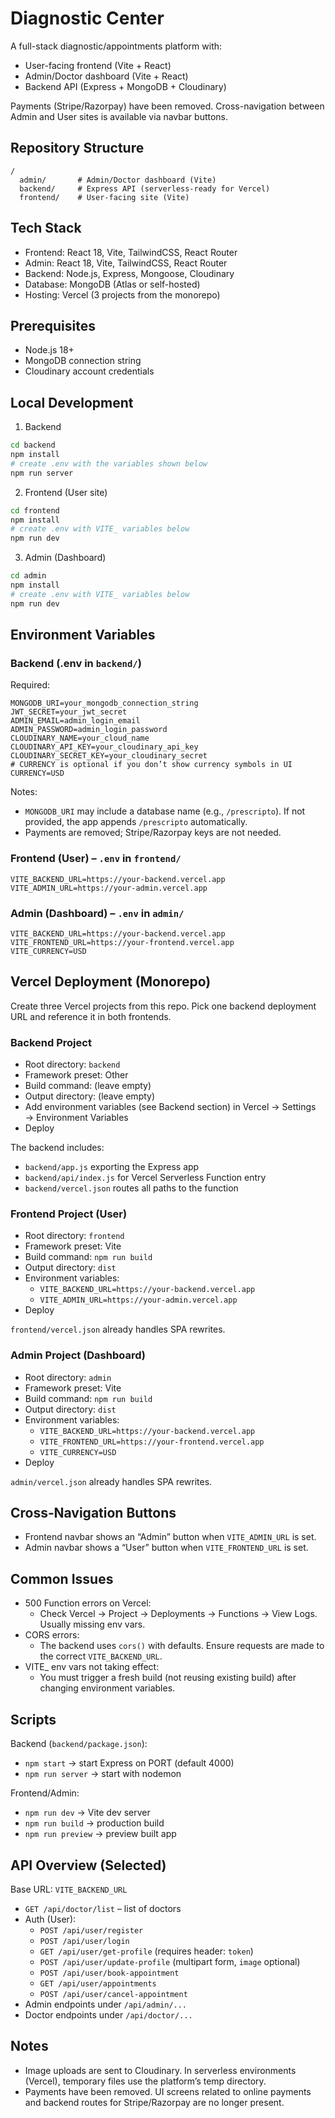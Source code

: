 # Diagnostic Center

A full-stack diagnostic/appointments platform with:
- User-facing frontend (Vite + React)
- Admin/Doctor dashboard (Vite + React)
- Backend API (Express + MongoDB + Cloudinary)

Payments (Stripe/Razorpay) have been removed. Cross-navigation between Admin and User sites is available via navbar buttons.

## Repository Structure

```
/
  admin/       # Admin/Doctor dashboard (Vite)
  backend/     # Express API (serverless-ready for Vercel)
  frontend/    # User-facing site (Vite)
```

## Tech Stack
- Frontend: React 18, Vite, TailwindCSS, React Router
- Admin: React 18, Vite, TailwindCSS, React Router
- Backend: Node.js, Express, Mongoose, Cloudinary
- Database: MongoDB (Atlas or self-hosted)
- Hosting: Vercel (3 projects from the monorepo)

## Prerequisites
- Node.js 18+
- MongoDB connection string
- Cloudinary account credentials

## Local Development

1) Backend
```bash
cd backend
npm install
# create .env with the variables shown below
npm run server
```

2) Frontend (User site)
```bash
cd frontend
npm install
# create .env with VITE_ variables below
npm run dev
```

3) Admin (Dashboard)
```bash
cd admin
npm install
# create .env with VITE_ variables below
npm run dev
```

## Environment Variables

### Backend (.env in `backend/`)
Required:
```
MONGODB_URI=your_mongodb_connection_string
JWT_SECRET=your_jwt_secret
ADMIN_EMAIL=admin_login_email
ADMIN_PASSWORD=admin_login_password
CLOUDINARY_NAME=your_cloud_name
CLOUDINARY_API_KEY=your_cloudinary_api_key
CLOUDINARY_SECRET_KEY=your_cloudinary_secret
# CURRENCY is optional if you don’t show currency symbols in UI
CURRENCY=USD
```

Notes:
- `MONGODB_URI` may include a database name (e.g., `/prescripto`). If not provided, the app appends `/prescripto` automatically.
- Payments are removed; Stripe/Razorpay keys are not needed.

### Frontend (User) – `.env` in `frontend/`
```
VITE_BACKEND_URL=https://your-backend.vercel.app
VITE_ADMIN_URL=https://your-admin.vercel.app
```

### Admin (Dashboard) – `.env` in `admin/`
```
VITE_BACKEND_URL=https://your-backend.vercel.app
VITE_FRONTEND_URL=https://your-frontend.vercel.app
VITE_CURRENCY=USD
```

## Vercel Deployment (Monorepo)
Create three Vercel projects from this repo. Pick one backend deployment URL and reference it in both frontends.

### Backend Project
- Root directory: `backend`
- Framework preset: Other
- Build command: (leave empty)
- Output directory: (leave empty)
- Add environment variables (see Backend section) in Vercel → Settings → Environment Variables
- Deploy

The backend includes:
- `backend/app.js` exporting the Express app
- `backend/api/index.js` for Vercel Serverless Function entry
- `backend/vercel.json` routes all paths to the function

### Frontend Project (User)
- Root directory: `frontend`
- Framework preset: Vite
- Build command: `npm run build`
- Output directory: `dist`
- Environment variables:
  - `VITE_BACKEND_URL=https://your-backend.vercel.app`
  - `VITE_ADMIN_URL=https://your-admin.vercel.app`
- Deploy

`frontend/vercel.json` already handles SPA rewrites.

### Admin Project (Dashboard)
- Root directory: `admin`
- Framework preset: Vite
- Build command: `npm run build`
- Output directory: `dist`
- Environment variables:
  - `VITE_BACKEND_URL=https://your-backend.vercel.app`
  - `VITE_FRONTEND_URL=https://your-frontend.vercel.app`
  - `VITE_CURRENCY=USD`
- Deploy

`admin/vercel.json` already handles SPA rewrites.

## Cross‑Navigation Buttons
- Frontend navbar shows an “Admin” button when `VITE_ADMIN_URL` is set.
- Admin navbar shows a “User” button when `VITE_FRONTEND_URL` is set.

## Common Issues
- 500 Function errors on Vercel:
  - Check Vercel → Project → Deployments → Functions → View Logs. Usually missing env vars.
- CORS errors:
  - The backend uses `cors()` with defaults. Ensure requests are made to the correct `VITE_BACKEND_URL`.
- VITE_ env vars not taking effect:
  - You must trigger a fresh build (not reusing existing build) after changing environment variables.

## Scripts
Backend (`backend/package.json`):
- `npm start` → start Express on PORT (default 4000)
- `npm run server` → start with nodemon

Frontend/Admin:
- `npm run dev` → Vite dev server
- `npm run build` → production build
- `npm run preview` → preview built app

## API Overview (Selected)
Base URL: `VITE_BACKEND_URL`

- `GET /api/doctor/list` – list of doctors
- Auth (User):
  - `POST /api/user/register`
  - `POST /api/user/login`
  - `GET /api/user/get-profile` (requires header: `token`)
  - `POST /api/user/update-profile` (multipart form, `image` optional)
  - `POST /api/user/book-appointment`
  - `GET /api/user/appointments`
  - `POST /api/user/cancel-appointment`
- Admin endpoints under `/api/admin/...`
- Doctor endpoints under `/api/doctor/...`

## Notes
- Image uploads are sent to Cloudinary. In serverless environments (Vercel), temporary files use the platform’s temp directory.
- Payments have been removed. UI screens related to online payments and backend routes for Stripe/Razorpay are no longer present.
